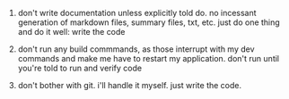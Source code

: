 1. don't write documentation unless explicitly told do. no incessant generation of markdown files, summary files, txt, etc. just do one thing and do it well: write the code

2. don't run any build commmands, as those interrupt with my dev commands and make me have to restart my application. don't run until you're told to run and verify code

3. don't bother with git. i'll handle it myself. just write the code.